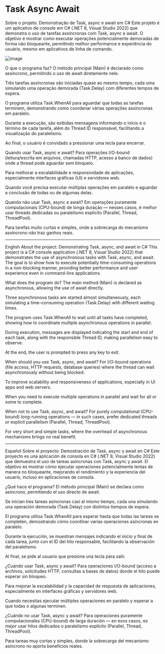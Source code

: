 # Task Async Await

Sobre o projeto: Demonstração de Task, async e await em C#
Este projeto é um aplicativo de console em C# (.NET 8, Visual Studio 2022) que demonstra o uso de tarefas assíncronas com Task, async e await. O objetivo é mostrar como executar operações potencialmente demoradas de forma não bloqueante, permitindo melhor performance e experiência do usuário, mesmo em aplicativos de linha de comando.

![image](https://github.com/user-attachments/assets/904a6454-938c-4be8-b3e6-b3bde4fd42fe)

O que o programa faz?
O método principal (Main) é declarado como assíncrono, permitindo o uso de await diretamente nele.

Três tarefas assíncronas são iniciadas quase ao mesmo tempo, cada uma simulando uma operação demorada (Task.Delay) com diferentes tempos de espera.

O programa utiliza Task.WhenAll para aguardar que todas as tarefas terminem, demonstrando como coordenar várias operações assíncronas em paralelo.

Durante a execução, são exibidas mensagens informando o início e o término de cada tarefa, além do Thread ID responsável, facilitando a visualização do paralelismo.

Ao final, o usuário é convidado a pressionar uma tecla para encerrar.

Quando usar Task, async e await?
Para operações I/O-bound (leitura/escrita em arquivos, chamadas HTTP, acesso a banco de dados) onde a thread pode aguardar sem bloqueio.

Para melhorar a escalabilidade e responsividade de aplicações, especialmente interfaces gráficas (UI) e servidores web.

Quando você precisa executar múltiplas operações em paralelo e aguardar a conclusão de todas ou de algumas delas.

Quando não usar Task, async e await?
Em operações puramente computacionais (CPU-bound) de longa duração — nesses casos, é melhor usar threads dedicadas ou paralelismo explícito (Parallel, Thread, ThreadPool).

Para tarefas muito curtas e simples, onde a sobrecarga do mecanismo assíncrono não traz ganhos reais.

------------------------------------------------------------------------------------------------------------------

English
About the project: Demonstrating Task, async, and await in C#
This project is a C# console application (.NET 8, Visual Studio 2022) that demonstrates the use of asynchronous tasks with Task, async, and await. The goal is to show how to execute potentially time-consuming operations in a non-blocking manner, providing better performance and user experience even in command-line applications.

What does the program do?
The main method (Main) is declared as asynchronous, allowing the use of await directly.

Three asynchronous tasks are started almost simultaneously, each simulating a time-consuming operation (Task.Delay) with different waiting times.

The program uses Task.WhenAll to wait until all tasks have completed, showing how to coordinate multiple asynchronous operations in parallel.

During execution, messages are displayed indicating the start and end of each task, along with the responsible Thread ID, making parallelism easy to observe.

At the end, the user is prompted to press any key to exit.

When should you use Task, async, and await?
For I/O-bound operations (file access, HTTP requests, database queries) where the thread can wait asynchronously without being blocked.

To improve scalability and responsiveness of applications, especially in UI apps and web servers.

When you need to execute multiple operations in parallel and wait for all or some to complete.

When not to use Task, async, and await?
For purely computational (CPU-bound) long-running operations — in such cases, prefer dedicated threads or explicit parallelism (Parallel, Thread, ThreadPool).

For very short and simple tasks, where the overhead of asynchronous mechanisms brings no real benefit.

------------------------------------------------------------------------------------------------------------------

Español
Sobre el proyecto: Demostración de Task, async y await en C#
Este proyecto es una aplicación de consola en C# (.NET 8, Visual Studio 2022) que demuestra el uso de tareas asíncronas con Task, async y await. El objetivo es mostrar cómo ejecutar operaciones potencialmente lentas de manera no bloqueante, mejorando el rendimiento y la experiencia del usuario, incluso en aplicaciones de consola.

¿Qué hace el programa?
El método principal (Main) se declara como asíncrono, permitiendo el uso directo de await.

Se inician tres tareas asíncronas casi al mismo tiempo, cada una simulando una operación demorada (Task.Delay) con distintos tiempos de espera.

El programa utiliza Task.WhenAll para esperar hasta que todas las tareas se completen, demostrando cómo coordinar varias operaciones asíncronas en paralelo.

Durante la ejecución, se muestran mensajes indicando el inicio y final de cada tarea, junto con el ID del hilo responsable, facilitando la observación del paralelismo.

Al final, se pide al usuario que presione una tecla para salir.

¿Cuándo usar Task, async y await?
Para operaciones I/O-bound (acceso a archivos, solicitudes HTTP, consultas a bases de datos) donde el hilo puede esperar sin bloqueo.

Para mejorar la escalabilidad y la capacidad de respuesta de aplicaciones, especialmente en interfaces gráficas y servidores web.

Cuando necesitas ejecutar múltiples operaciones en paralelo y esperar a que todas o algunas terminen.

¿Cuándo no usar Task, async y await?
Para operaciones puramente computacionales (CPU-bound) de larga duración — en esos casos, es mejor usar hilos dedicados o paralelismo explícito (Parallel, Thread, ThreadPool).

Para tareas muy cortas y simples, donde la sobrecarga del mecanismo asíncrono no aporta beneficios reales.
